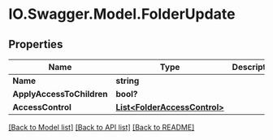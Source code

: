 # IO.Swagger.Model.FolderUpdate
## Properties

Name | Type | Description | Notes
------------ | ------------- | ------------- | -------------
**Name** | **string** |  | [optional] 
**ApplyAccessToChildren** | **bool?** |  | [optional] 
**AccessControl** | [**List&lt;FolderAccessControl&gt;**](FolderAccessControl.md) |  | [optional] 

[[Back to Model list]](../README.md#documentation-for-models) [[Back to API list]](../README.md#documentation-for-api-endpoints) [[Back to README]](../README.md)

